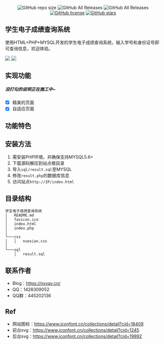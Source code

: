 
<p align="center">
  <img alt="GitHub repo size" src="https://img.shields.io/github/repo-size/nuoxianCN/Beautiful-Report-Card">
  <img alt="GitHub All Releases" src="https://img.shields.io/github/downloads/nuoxianCN/Beautiful-Report-Card/total">
  <img alt="GitHub All Releases" src="https://img.shields.io/github/downloads/nuoxianCN/Beautiful-Report-Card/latest/total">
  <a href="https://github.com/nuoxianCN/Beautiful-Report-Card/blob/master/LICENSE"><img alt="GitHub license" src="https://img.shields.io/github/license/nuoxianCN/Beautiful-Report-Card"></a>
  <a href="https://github.com/nuoxianCN/Beautiful-Report-Card/stargazers"><img alt="GitHub stars" src="https://img.shields.io/github/stars/nuoxianCN/Beautiful-Report-Card?style=social"></a>
</p>

## 学生电子成绩查询系统
使用HTML+PHP+MYSQL开发的学生电子成绩查询系统，输入学号和身份证号即可查询信息，欢迎体验。

![](https://ftp.bmp.ovh/imgs/2021/07/0e3090b71f3b841d.png)
![](https://ftp.bmp.ovh/imgs/2021/07/a0c35f4ce900148d.png)
## 实现功能
##### 没打勾的说明正在施工中~
- [x] 精美的页面
- [x] 自适应页面
## 功能特色
## 安装方法
1. 需安装PHP环境，并确保支持MYSQL5.6+
2. 下载源码解压到站点根目录
3. 导入`sql/result.sql`至MYSQL
4. 修改`result.php`的数据库信息
5. 访问站点`http://IP/index.html`
## 目录结构
```
学生电子成绩查询系统
│   README.md
|   favicon.ico
│   index.html
|   index.php
│
└───css
│   │   nuoxian.css
│
└───sql
    │   result.sql
```
## 联系作者
* Blog：https://nxvav.cn/
* QQ：1428309052
* QQ群：445202136
## Ref
* 网站图标：https://www.iconfont.cn/collections/detail?cid=18409
* 前台svg：https://www.iconfont.cn/collections/detail?cid=1245
* 后台svg：https://www.iconfont.cn/collections/detail?cid=19892
